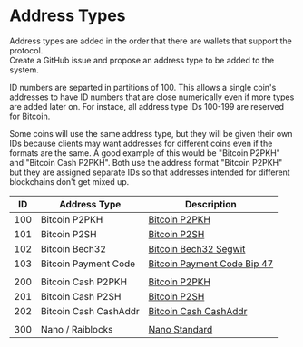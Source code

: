 # Address Types

Address types are added in the order that there are wallets that support the protocol.  
Create a GitHub issue and propose an address type to be added to the system.

ID numbers are separted in partitions of 100. This allows a single coin's addresses to have ID numbers that are close numerically even if more types are added later on. For instace, all address type IDs 100-199 are reserved for Bitcoin.

Some coins will use the same address type, but they will be given their own IDs because clients may want addresses for different coins even if the formats are the same. A good example of this would be "Bitcoin P2PKH" and "Bitcoin Cash P2PKH". Both use the address format "Bitcoin P2PKH" but they are assigned separate IDs so that addresses intended for different blockchains don't get mixed up.

| ID  | Address Type          | Description                                           |
| --- | --------------------- | ----------------------------------------------------- |
| 100 | Bitcoin P2PKH         | [Bitcoin P2PKH](Bitcoin_P2PKH.md)                     |
| 101 | Bitcoin P2SH          | [Bitcoin P2SH](Bitcoin_P2SH.md)                       |
| 102 | Bitcoin Bech32        | [Bitcoin Bech32 Segwit](Bitcoin_Bech32.md)            |
| 103 | Bitcoin Payment Code  | [Bitcoin Payment Code Bip 47](Bitcoin_PaymentCode.md) |
|     |                       |                                                       |
| 200 | Bitcoin Cash P2PKH    | [Bitcoin P2PKH](Bitcoin_P2PKH.md)                     |
| 201 | Bitcoin Cash P2SH     | [Bitcoin P2SH](Bitcoin_P2SH.md)                       |
| 202 | Bitcoin Cash CashAddr | [Bitcoin Cash CashAddr](Bitcoin_Cash_CashAddr.md)     |
|     |                       |                                                       |
| 300 | Nano / Raiblocks      | [Nano Standard](Nano_Standard.md)                     |
